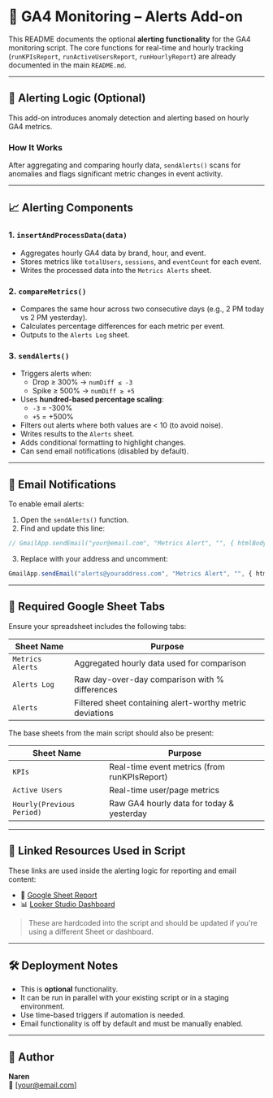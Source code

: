 # 🚨 GA4 Monitoring – Alerts Add-on

This README documents the optional **alerting functionality** for the GA4 monitoring script. The core functions for real-time and hourly tracking (`runKPIsReport`, `runActiveUsersReport`, `runHourlyReport`) are already documented in the main `README.md`.

---

## 🔔 Alerting Logic (Optional)

This add-on introduces anomaly detection and alerting based on hourly GA4 metrics.

### How It Works

After aggregating and comparing hourly data, `sendAlerts()` scans for anomalies and flags significant metric changes in event activity.

---

## 📈 Alerting Components

### 1. `insertAndProcessData(data)`

- Aggregates hourly GA4 data by brand, hour, and event.
- Stores metrics like `totalUsers`, `sessions`, and `eventCount` for each event.
- Writes the processed data into the `Metrics Alerts` sheet.

### 2. `compareMetrics()`

- Compares the same hour across two consecutive days (e.g., 2 PM today vs 2 PM yesterday).
- Calculates percentage differences for each metric per event.
- Outputs to the `Alerts Log` sheet.

### 3. `sendAlerts()`

- Triggers alerts when:
  - Drop ≥ 300% → `numDiff ≤ -3`
  - Spike ≥ 500% → `numDiff ≥ +5`
- Uses **hundred-based percentage scaling**:
  - `-3` = -300%
  - `+5` = +500%
- Filters out alerts where both values are < 10 (to avoid noise).
- Writes results to the `Alerts` sheet.
- Adds conditional formatting to highlight changes.
- Can send email notifications (disabled by default).

---

## 📩 Email Notifications

To enable email alerts:

1. Open the `sendAlerts()` function.
2. Find and update this line:

```javascript
// GmailApp.sendEmail("your@email.com", "Metrics Alert", "", { htmlBody });
```

3. Replace with your address and uncomment:

```javascript
GmailApp.sendEmail("alerts@youraddress.com", "Metrics Alert", "", { htmlBody });
```

---

## 🧾 Required Google Sheet Tabs

Ensure your spreadsheet includes the following tabs:

| Sheet Name              | Purpose                                                        |
|------------------------|----------------------------------------------------------------|
| `Metrics Alerts`       | Aggregated hourly data used for comparison                     |
| `Alerts Log`           | Raw day-over-day comparison with % differences                 |
| `Alerts`               | Filtered sheet containing alert-worthy metric deviations       |

The base sheets from the main script should also be present:

| Sheet Name               | Purpose                                      |
|-------------------------|----------------------------------------------|
| `KPIs`                  | Real-time event metrics (from runKPIsReport) |
| `Active Users`          | Real-time user/page metrics                  |
| `Hourly(Previous Period)` | Raw GA4 hourly data for today & yesterday |

---

## 📎 Linked Resources Used in Script

These links are used inside the alerting logic for reporting and email content:

- 📄 [Google Sheet Report](https://docs.google.com/spreadsheets/d/1P12wpLsiN-y6kJERZD71K4cCMtzGEOJCnsj5hNtnM9Q)
- 📊 [Looker Studio Dashboard](https://lookerstudio.google.com/reporting/c9c3c3c0-13e7-4680-9190-6724d202d018)

> These are hardcoded into the script and should be updated if you're using a different Sheet or dashboard.

---

## 🛠 Deployment Notes

- This is **optional** functionality.
- It can be run in parallel with your existing script or in a staging environment.
- Use time-based triggers if automation is needed.
- Email functionality is off by default and must be manually enabled.

---

## 👤 Author

**Naren**  
📧 [your@email.com]

